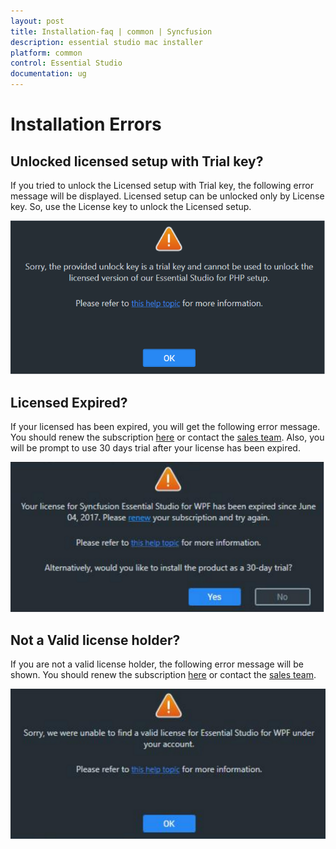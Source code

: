 ```yaml
---
layout: post
title: Installation-faq | common | Syncfusion
description: essential studio mac installer
platform: common
control: Essential Studio
documentation: ug
---
```


# Installation Errors

## Unlocked licensed setup with Trial key?

If you tried to unlock the Licensed setup with Trial key, the following error message will be displayed. Licensed setup can be unlocked only by License key. So, use the License key to unlock the Licensed setup.

![](Errors/Installation_Errors_img1.png)

## Licensed Expired?

If your licensed has been expired, you will get the following error message. You should renew the subscription [here](https://www.syncfusion.com/sales/products) or contact the [sales team](salessupport@syncfusion.com). Also, you will be prompt to use 30 days trial after your license has been expired.

![](Errors/Installation_Errors_img2.png)

## Not a Valid license holder?

If you are not a valid license holder, the following error message will be shown. You should renew the subscription [here](https://www.syncfusion.com/sales/products) or contact the [sales team](salessupport@syncfusion.com).

![](Errors/Installation_Errors_img3.png)






